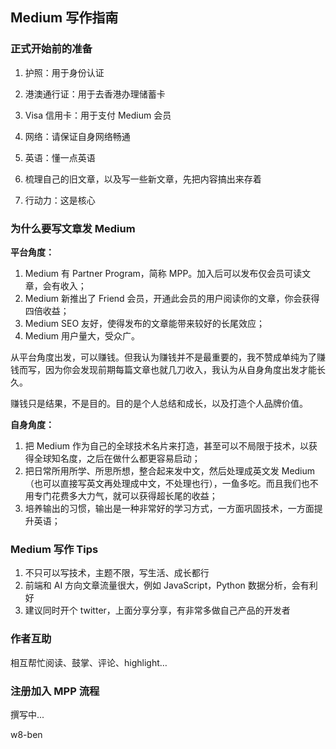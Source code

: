 ## Medium 写作指南

### 正式开始前的准备

1. 护照：用于身份认证

2. 港澳通行证：用于去香港办理储蓄卡

3. Visa 信用卡：用于支付 Medium 会员

4. 网络：请保证自身网络畅通

5. 英语：懂一点英语

6. 梳理自己的旧文章，以及写一些新文章，先把内容搞出来存着

7. 行动力：这是核心

### 为什么要写文章发 Medium

**平台角度：**

1. Medium 有 Partner Program，简称 MPP。加入后可以发布仅会员可读文章，会有收入；
2. Medium 新推出了 Friend 会员，开通此会员的用户阅读你的文章，你会获得四倍收益；
3. Medium SEO 友好，使得发布的文章能带来较好的长尾效应；
4. Medium 用户量大，受众广。

从平台角度出发，可以赚钱。但我认为赚钱并不是最重要的，我不赞成单纯为了赚钱而写，因为你会发现前期每篇文章也就几刀收入，我认为从自身角度出发才能长久。

赚钱只是结果，不是目的。目的是个人总结和成长，以及打造个人品牌价值。

**自身角度：**

1. 把 Medium 作为自己的全球技术名片来打造，甚至可以不局限于技术，以获得全球知名度，之后在做什么都更容易启动；
2. 把日常所用所学、所思所想，整合起来发中文，然后处理成英文发 Medium（也可以直接写英文再处理成中文，不处理也行），一鱼多吃。而且我们也不用专门花费多大力气，就可以获得超长尾的收益；
3. 培养输出的习惯，输出是一种非常好的学习方式，一方面巩固技术，一方面提升英语；

### Medium 写作 Tips

1. 不只可以写技术，主题不限，写生活、成长都行
2. 前端和 AI 方向文章流量很大，例如 JavaScript，Python 数据分析，会有利好
3. 建议同时开个 twitter，上面分享分享，有非常多做自己产品的开发者

### 作者互助

相互帮忙阅读、鼓掌、评论、highlight…

### 注册加入 MPP 流程

撰写中...

w8-ben
